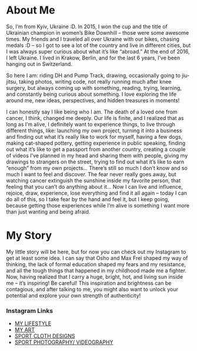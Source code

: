 # About Me

So, I’m from Kyiv, Ukraine :D. In 2015, I won the cup and the title of Ukrainian champion in women’s Bike Downhill – those were some awesome times. My friends and I traveled all over Ukraine with our bikes, chasing medals :D – so I got to see a lot of the country and live in different cities, but I was always super curious about what it’s like “abroad.” At the end of 2016, I left Ukraine. I lived in Krakow, Berlin, and for the last 6 years, I’ve been hanging out in Switzerland.

So here I am: riding DH and Pump Track, drawing, occasionally going to jiu-jitsu, taking photos, writing code, not really running much after knee surgery, but always coming up with something, reading, trying, learning, and constantly being curious about something. I love exploring the life around me, new ideas, perspectives, and hidden treasures in moments!

I can honestly say I like being who I am. The death of a loved one from cancer, I think, changed me deeply. Our life is finite, and I realized that as long as I’m alive, I definitely want to experience things, to live through different things, like: launching my own project, turning it into a business and finding out what it’s really like to work for myself, having a few dogs, making cat-shaped pottery, getting experience in public speaking, finding out what it’s like to get a passport from another country, creating a couple of videos I’ve planned in my head and sharing them with people, giving my drawings to strangers on the street, trying to find out what it’s like to earn “enough” from my own projects... There’s still so much I don’t know and so much I want to feel and discover. The fear never really goes away, but watching cancer extinguish the sunshine inside my favorite person, that feeling that you can’t do anything about it... Now I can live and influence, rejoice, draw, experience, lose everything and find it all again – today I can do all of this, so I take fear by the hand and feel it, but I keep going, because getting those experiences while I’m alive is something I want more than just wanting and being afraid.

# My Story

My little story will be here, but for now you can check out my Instagram to get at least some idea.
I can say that Osho and Max Frei shaped my way of thinking, the lack of formal education shaped my fears and my resistance, and all the tough things that happened in my childhood made me a fighter.
Now, having realized that I carry a huge, bright, hot, and living sun inside me – it’s inspiring! Be careful! This inspiration and brightness can be contagious, and after talking to me, you might also want to unlock your potential and explore your own strength of authenticity!

### Instagram Links

- [MY LIFESTYLE](https://www.instagram.com/marisava33)
- [MY ART](https://www.instagram.com/mari_miavka)
- [SPORT CLOTH DESIGNS](https://www.instagram.com/zla_miavka_bjj)
- [SPORT PHOTOGRAPHY/ VIDEOGRAPHY](https://www.instagram.com/bjj_photographer)

